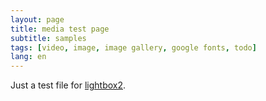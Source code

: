```yaml
---
layout: page
title: media test page
subtitle: samples
tags: [video, image, image gallery, google fonts, todo]
lang: en
---
```


Just a test file for [lightbox2](https://lokeshdhakar.com/projects/lightbox2/).
